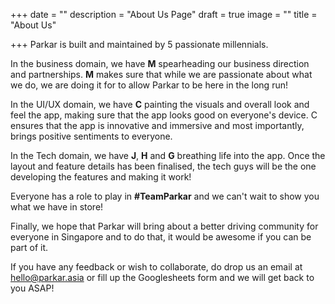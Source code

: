 +++
date = ""
description = "About Us Page"
draft = true
image = ""
title = "About Us"

+++
Parkar is built and maintained by 5 passionate millennials. 

In the business domain, we have **M** spearheading our business direction and partnerships. **M** makes sure that while we are passionate about what we do, we are doing it for to allow Parkar to be here in the long run!

In the UI/UX domain, we have **C** painting the visuals and overall look and feel the app, making sure that the app looks good on everyone's device. C ensures that the app is innovative and immersive and most importantly,  brings positive sentiments to everyone.

In the Tech domain, we have **J**, **H** and **G** breathing life into the app. Once the layout and feature details has been finalised, the tech guys will be the one developing the features and making it work!

Everyone has a role to play in **#TeamParkar** and we can't wait to show you what we have in store!

Finally, we hope that Parkar will bring about a better driving community for everyone in Singapore and to do that, it would be awesome if you can be part of it. 

If you have any feedback or wish to collaborate, do drop us an email at hello@parkar.asia or fill up the Googlesheets form and we will get back to you ASAP!